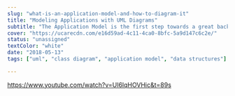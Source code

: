 ```yaml
---
slug: "what-is-an-application-model-and-how-to-diagram-it"
title: "Modeling Applications with UML Diagrams"
subtitle: "The Application Model is the first step towards a great backend, it mandates how the information flows and gets stored. Here you will learn the best practices and how to create them"
cover: "https://ucarecdn.com/e16d59ad-4c11-4ca0-8bfc-5a9d147c6c2e/"
status: "unassigned"
textColor: "white"
date: "2018-05-13"
tags: ["uml", "class diagram", "application model", "data structures"]

---
```


https://www.youtube.com/watch?v=UI6lqHOVHic&t=89s
